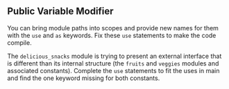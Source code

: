 ## Public Variable Modifier

You can bring module paths into scopes and provide new names for them with the
`use` and `as` keywords. Fix these `use` statements to make the code compile.


<div class="hint">
The <code>delicious_snacks</code> module is trying to present an external interface that is 
different than its internal structure (the <code>fruits</code> and <code>veggies</code> modules and
associated constants). Complete the <code>use</code> statements to fit the uses in main and
find the one keyword missing for both constants.
</div>
